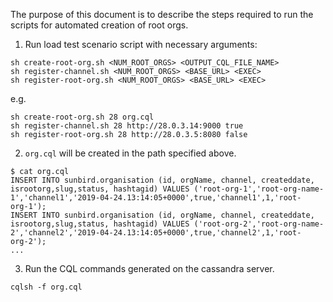 The purpose of this document is to describe the steps required to run the scripts for automated creation of root orgs.

1. Run load test scenario script with necessary arguments:

```
sh create-root-org.sh <NUM_ROOT_ORGS> <OUTPUT_CQL_FILE_NAME>
sh register-channel.sh <NUM_ROOT_ORGS> <BASE_URL> <EXEC>
sh register-root-org.sh <NUM_ROOT_ORGS> <BASE_URL> <EXEC>
```

e.g.
```
sh create-root-org.sh 28 org.cql
sh register-channel.sh 28 http://28.0.3.14:9000 true
sh register-root-org.sh 28 http://28.0.3.5:8080 false
```
2. `org.cql` will be created in the path specified above.

```
$ cat org.cql
INSERT INTO sunbird.organisation (id, orgName, channel, createddate, isrootorg,slug,status, hashtagid) VALUES ('root-org-1','root-org-name-1','channel1','2019-04-24.13:14:05+0000',true,'channel1',1,'root-
org-1');
INSERT INTO sunbird.organisation (id, orgName, channel, createddate, isrootorg,slug,status, hashtagid) VALUES ('root-org-2','root-org-name-2','channel2','2019-04-24.13:14:05+0000',true,'channel2',1,'root-
org-2');
...
```

3. Run the CQL commands generated on the cassandra server.

```
cqlsh -f org.cql
```
